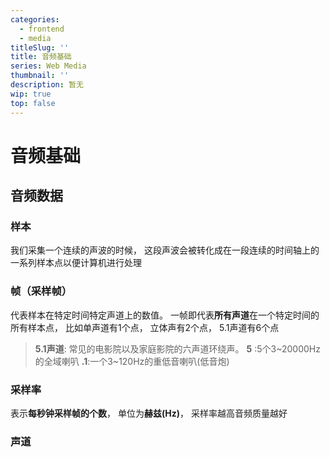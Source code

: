 ```yaml
---
categories:
  - frontend
  - media
titleSlug: ''
title: 音频基础
series: Web Media
thumbnail: ''
description: 暂无
wip: true
top: false
---
```

# 音频基础

## 音频数据

### 样本
我们采集一个连续的声波的时候， 这段声波会被转化成在一段连续的时间轴上的一系列样本点以便计算机进行处理

### 帧（采样帧）
代表样本在特定时间特定声道上的数值。
一帧即代表**所有声道**在一个特定时间的所有样本点，
比如单声道有1个点， 立体声有2个点， 5.1声道有6个点
> **5.1声道**: 常见的电影院以及家庭影院的六声道环绕声。
>**5** :5个3~20000Hz的全域喇叭
> **.1**:一个3~120Hz的重低音喇叭(低音炮)

### 采样率
表示**每秒钟采样帧的个数**， 单位为**赫兹(Hz)**， 采样率越高音频质量越好


### 声道
